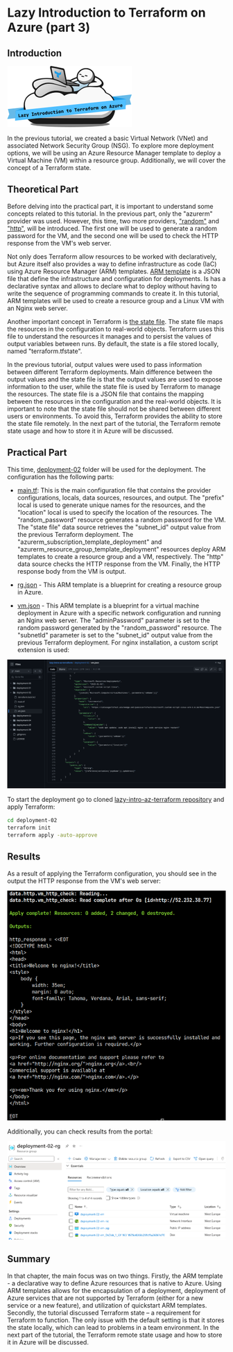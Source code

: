 # Lazy Introduction to Terraform on Azure (part 3)

## Introduction

![](/images/terraform/lazy_intro_logo.png)

In the previous tutorial, we created a basic Virtual Network (VNet) and associated Network Security Group (NSG). To explore more deployment options, we will be using an Azure Resource Manager template to deploy a Virtual Machine (VM) within a resource group. Additionally, we will cover the concept of a Terraform state.

## Theoretical Part

Before delving into the practical part, it is important to understand some concepts related to this tutorial. In the previous part, only the "azurerm" provider was used. However, this time, two more providers, ["random"](https://registry.terraform.io/providers/hashicorp/random/latest/docs) and ["http"](https://registry.terraform.io/providers/hashicorp/http/latest/docs/data-sources/http), will be introduced. The first one will be used to generate a random password for the VM, and the second one will be used to check the HTTP response from the VM's web server.

Not only does Terraform allow resources to be worked with declaratively, but Azure itself also provides a way to define infrastructure as code (IaC) using Azure Resource Manager (ARM) templates. [ARM template](https://learn.microsoft.com/en-us/azure/azure-resource-manager/templates/overview) is a JSON file that define the infrastructure and configuration for deployments. Is has a declarative syntax and allows to declare what to deploy without having to write the sequence of programming commands to create it. In this tutorial, ARM templates will be used to create a resource group and a Linux VM with an Nginx web server.

Another important concept in Terraform is [the state file](https://www.terraform.io/docs/language/state/index.html). The state file maps the resources in the configuration to real-world objects. Terraform uses this file to understand the resources it manages and to persist the values of output variables between runs. By default, the state is a file stored locally, named "terraform.tfstate".

In the previous tutorial, output values were used to pass information between different Terraform deployments. Main difference between the output values and the state file is that the output values are used to expose information to the user, while the state file is used by Terraform to manage the resources. The state file is a JSON file that contains the mapping between the resources in the configuration and the real-world objects. It is important to note that the state file should not be shared between different users or environments. To avoid this, Terraform provides the ability to store the state file remotely. In the next part of the tutorial, the Terraform remote state usage and how to store it in Azure will be discussed.

## Practical Part

This time, [deployment-02](https://github.com/groovy-sky/lazy-intro-az-terraform/tree/main/deployment-02) folder will be used for the deployment. The configuration has the following parts:

* [main.tf](https://github.com/groovy-sky/lazy-intro-az-terraform/blob/main/deployment-02/main.tf): This is the main configuration file that contains the provider configurations, locals, data sources, resources, and output. The "prefix" local is used to generate unique names for the resources, and the "location" local is used to specify the location of the resources. The "random_password" resource generates a random password for the VM. The "state file" data source retrieves the "subnet_id" output value from the previous Terraform deployment. The "azurerm_subscription_template_deployment" and "azurerm_resource_group_template_deployment" resources deploy ARM templates to create a resource group and a VM, respectively. The "http" data source checks the HTTP response from the VM. Finally, the HTTP response body from the VM is output.

* [rg.json](https://github.com/groovy-sky/lazy-intro-az-terraform/blob/main/deployment-02/rg.json) - This ARM template is a blueprint for creating a resource group in Azure.

* [vm.json](https://github.com/groovy-sky/lazy-intro-az-terraform/blob/main/deployment-02/vm.json) - This ARM template is a blueprint for a virtual machine deployment in Azure with a specific network configuration and running an Nginx web server. The "adminPassword" parameter is set to the random password generated by the "random_password" resource. The "subnetId" parameter is set to the "subnet_id" output value from the previous Terraform deployment. For nginx installation, a custom script extension is used:

![](/images/terraform/02_arm_vm_custom_script.png)

To start the deployment go to cloned [lazy-intro-az-terraform repository](https://github.com/groovy-sky/lazy-intro-az-terraform/) and apply Terraform:

```bash
cd deployment-02
terraform init
terraform apply -auto-approve
```

## Results

As a result of applying the Terraform configuration, you should see in the output the HTTP response from the VM's web server:

![](/images/terraform/02_tf_output.png)

Additionally, you can check results from the portal:

![](/images/terraform/02_rg_overview.png)

## Summary

In that chapter, the main focus was on two things. Firstly, the ARM template - a declarative way to define Azure resources that is native to Azure. Using ARM templates allows for the encapsulation of a deployment, deployment of Azure services that are not supported by Terraform (either for a new service or a new feature), and utilization of quickstart ARM templates. Secondly, the tutorial discussed Terraform state – a requirement for Terraform to function. The only issue with the default setting is that it stores the state locally, which can lead to problems in a team environment. In the next part of the tutorial, the Terraform remote state usage and how to store it in Azure will be discussed.

